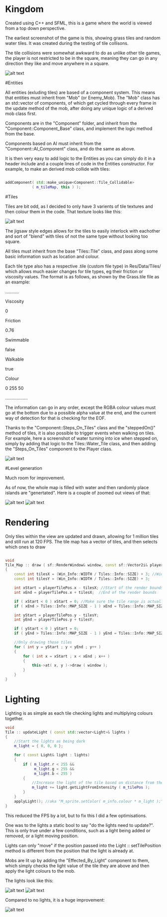 # Kingdom

Created using C++ and SFML, this is a game where the world is viewed from a top down perspective.

The earliest screenshot of the game is this, showing grass tiles and random water tiles. It was created during the testing of tile collisons.

The tile collisions were somewhat awkward to do as unlike other tile games, the player is not restricted to be in the square, meaning they can go in any direction they like and move anywhere in a square.

![alt text](http://puu.sh/o5LGX/145d3f5ef8.png "Water and grass")

#Entities 

All entities (exluding tiles) are based of a component system. This means that entities must inherit from "Mob" (or Enemy_Mob). The "Mob" class has an std::vector of components, of which get cycled through every frame in the update method of the mob, after doing any unique logic of a derived mob class first.

Components are in the "Component" folder, and inherit from the "Component::Component_Base" class, and implement the logic method from the base.

Components based on AI must inherit from the "Component::AI_Component" class, and do the same as above.

It is then very easy to add logic to the Entities as you can simply do it in a header include and a couple lines of code in the Entities constructor. For example, to make an derived mob collide with tiles:

```C++

addComponent( std::make_unique<Component::Tile_Collidable>
            ( m_tileMap, this ) );

```

#Tiles

Tiles are bit odd, as I decided to only have 3 varients of tile textures and then colour them in the code. That texture looks like this: 

![alt text](http://puu.sh/o5LKn/7db0b89aa2.png "Tile texture")

The jigsaw style edges allows for the tiles to easily interlock with eachother and sort of "blend" with tiles of not the same type without looking too square.

All tiles must inherit from the base "Tiles::Tile" class, and pass along some basic information such as location and colour.

Each tile type also has a respective .tile (custom file type) in Res/Data/Tiles/ which allows much easier changes for tile types, eg their friction or viscosity values. The format is as follows, as shown by the Grass.tile file as an example:

...........

Viscosity

0

Friction

0.76

Swimmable

false

Walkable

true

Colour

0 255 50

..................

The information can go in any order, except the RGBA colour values must go at the bottom due to a possible alpha value at the end, and the current way of detection for that is checking for the EOF.

Thanks to the "Component::Steps_On_Tiles" class and the "steppedOn()" method of tiles, it is also possible to trigger events when walking on tiles. For example, here a screenshot of water turning into ice when stepped on, simply by adding that logic to the Tiles::Water_Tile class, and then adding the "Steps_On_Tiles" component to the Player class.

![alt text](http://puu.sh/oaC00/1ebc3d575f.png "Frozone!")

#Level generation

Much room for improvement.

As of now, the whole map is filled with water and then randomly place islands are "genertated". Here is a couple of zoomed out views of that:


![alt text](http://puu.sh/o9If7/d010bdb301.png "Level Gen 1")
![alt text](http://puu.sh/oaCau/085eed1b90.png "Level Gen 2")

# Rendering

Only tiles within the view are updated and drawn, allowing for 1 million tiles and still run at 120 FPS. The tile map has a vector of tiles, and then selects which ones to draw

```C++

void
Tile_Map :: draw ( sf::RenderWindow& window, const sf::Vector2i& playerTilePos )
{
    const int tilesX = (Win_Info::WIDTH / Tiles::Info::SIZE) + 3; //Width of the screen in tiles
    const int tilesY = (Win_Info::WIDTH / Tiles::Info::SIZE) + 3;

    int xStart = playerTilePos.x - tilesX; //Start of the render bounds
    int xEnd = playerTilePos.x + tilesX;  //End of the render bounds

    if ( xStart < 0 ) xStart = 0; //Make sure the tile range is actually within the maps bounds
    if ( xEnd > Tiles::Info::MAP_SIZE - 1 ) xEnd = Tiles::Info::MAP_SIZE - 1;

    int yStart = playerTilePos.y - tilesY;
    int yEnd = playerTilePos.y + tilesY;

    if ( yStart < 0 ) yStart = 0;
    if ( yEnd > Tiles::Info::MAP_SIZE - 1 ) yEnd = Tiles::Info::MAP_SIZE - 1;

    //Only drawing those tiles
    for ( int y = yStart ; y < yEnd ; y++ )
    {
        for ( int x = xStart ; x < xEnd ; x++ )
        {
            this->at( x, y )->draw ( window );
        }
    }
}

```

# Lighting

Lighting is as simple as each tile checking lights and multiplying colours together.

```C++
void
Tile :: updateLight ( const std::vector<Light>& lights )
{
    //Start the lights as being dark
    m_light = { 0, 0, 0 };

    for ( const Light& light : lights)
    {
        if ( m_light.r < 255 &&
             m_light.g < 255 &&
             m_light.b < 255 )
        {
            //Increase the light of the tile based on distance from the light
            m_light += light.getLightFromIntensity ( m_tilePos );
        }
    }
    applyLight(); //aka "M_sprite.setColor( m_info.colour * m_light );"
}
```

This reduced the FPS by a lot, but to fix this I did a few optimisations.

One was to the lights a static bool to say "do the lights need to update?". This is only true under a few conditions, such as a light being added or removed, or a light moving position.

Lights can only "move" if the position passed into the Light :: setTilePosition method is different from the position that the light is already at.

Mobs are lit up by adding the "Effected_By_Light" component to them, which simply checks the light value of the tile they are above and then apply the light colours to the mob.

The lights look like this:

![alt text]( http://puu.sh/ofWE7/64267ddf22.jpg "Lots of lights")
![alt text]( http://puu.sh/ofPv8/5885b2f347.jpg "Single light")

Compared to no lights, it is a huge improvement:

![alt text]( http://puu.sh/ocWKv/56b519a2bf.jpg "Single light")


